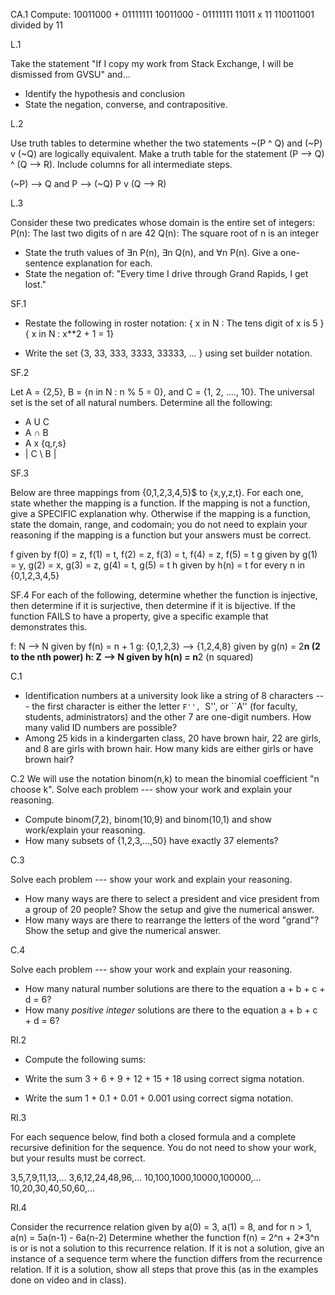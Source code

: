 CA.1
Compute: 
10011000 + 01111111
10011000 - 01111111
11011 x 11
110011001 divided by 11  

L.1

Take the statement "If I copy my work from Stack Exchange, I will be dismissed from GVSU" and...
- Identify the hypothesis and conclusion
- State the negation, converse, and contrapositive.

L.2

Use truth tables to determine whether the two statements ~(P ^ Q) and (~P) v (~Q) are logically equivalent.
Make a truth table for the statement (P --> Q) ^ (Q --> R). Include columns for all intermediate steps. 

(~P) --> Q  and P --> (~Q)
P v (Q --> R) 


L.3

Consider these two predicates whose domain is the entire set of integers:
P(n):  The last two digits of n are 42
Q(n):  The square root of n is an integer

- State the truth values of ∃n P(n), ∃n Q(n), and ∀n P(n). Give a one-sentence explanation for each.
- State the negation of: "Every time I drive through Grand Rapids, I get lost."

SF.1

- Restate the following in roster notation:
{ x in N : The tens digit of x is 5 }
{ x in N : x**2 + 1 = 1}

- Write the set {3, 33, 333, 3333, 33333, ... } using set builder notation.

SF.2

Let A = {2,5}, B = {n in N : n % 5 = 0}, and C = {1, 2, ...., 10}. The universal set is the set of all natural numbers. Determine all the following:
- A U C
- A ∩ B
- A x {q,r,s}
- | C \ B | 


SF.3

Below are three mappings from {0,1,2,3,4,5}$ to {x,y,z,t}. For each one, state whether the mapping is a function. If the mapping is not a function, give a SPECIFIC explanation why. Otherwise if the mapping is a function, state the domain, range, and codomain; you do not need to explain your reasoning if the mapping is a function but your answers must be correct. 

f given by f(0) = z, f(1) = t, f(2) = z, f(3) = t, f(4) = z, f(5) = t
g given by g(1) = y, g(2) = x, g(3) = z, g(4) = t, g(5) = t
h given by h(n) = t for every n in {0,1,2,3,4,5}
 

SF.4
For each of the following, determine whether the function is injective, then determine if it is surjective, then determine if it is bijective. If the function FAILS to have a property, give a specific example that demonstrates this. 

f: N --> N given by f(n) = n + 1
g: {0,1,2,3} --> {1,2,4,8} given by g(n) = 2**n (2 to the nth power) 
h: Z --> N given by h(n) = n**2 (n squared) 

C.1

- Identification numbers at a university look like a string of 8 characters --- the first character is either the letter ``F'', ``S'', or ``A'' (for faculty, students, administrators) and the other 7 are one-digit numbers. How many valid ID numbers are possible?
- Among 25 kids in a kindergarten class, 20 have brown hair, 22 are girls, and 8 are girls with brown hair. How many kids are either girls or have brown hair?


C.2
We will use the notation binom(n,k) to mean the binomial coefficient "n choose k". Solve each problem --- show your work and explain your reasoning. 


- Compute binom(7,2), binom(10,9) and binom(10,1) and show work/explain your reasoning. 
- How many subsets of {1,2,3,...,50} have exactly 37 elements? 


C.3

Solve each problem --- show your work and explain your reasoning. 

- How many ways are there to select a president and vice president from a group of 20 people? Show the setup and give the numerical answer.
- How many ways are there to rearrange the letters of the word "grand"? Show the setup and give the numerical answer.

C.4

Solve each problem --- show your work and explain your reasoning. 

- How many natural number solutions are there to the equation a + b + c + d = 6? 
- How many *positive integer* solutions are there to the equation a + b + c + d = 6? 

RI.2

- Compute the following sums: 

- Write the sum 3 + 6 + 9 + 12 + 15 + 18 using correct sigma notation. 
- Write the sum 1 + 0.1 + 0.01 + 0.001 using correct sigma notation. 


RI.3

For each sequence below, find both a closed formula and a complete recursive definition for the sequence. You do not need to show your work, but your results must be correct. 

3,5,7,9,11,13,...
3,6,12,24,48,96,...
10,100,1000,10000,100000,...
10,20,30,40,50,60,...


RI.4

Consider the recurrence relation given by a(0) = 3, a(1) = 8, and for n > 1, 
a(n)  = 5a(n-1) - 6a(n-2) Determine whether the function f(n) = 2^n + 2*3^n is or is not a solution to this recurrence relation. If it is not a solution, give an instance of a sequence term where the function differs from the recurrence relation. If it is a solution, show all steps that prove this (as in the examples done on video and in class). 

